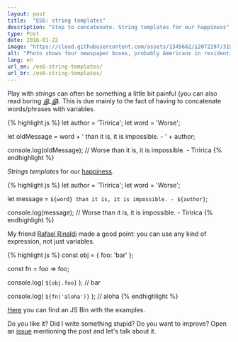 ```yaml
---
layout: post
title:  "ES6: string templates"
description: "Stop to concatenate. String templates for our happiness"
type: Post
date: 2016-01-22
image: "https://cloud.githubusercontent.com/assets/1345662/12072297/319f5c76-b0bf-11e5-94c3-838746ffca56.jpg"
alt: "Photo shows four newspaper boxes, probably Americans in residential neighborhood"
lang: en
url_en: /es6-string-templates/
url_br: /es6-string-templates/
---
```


Play with *strings* can often be something a little bit painful (you can also read boring *இ_இ*). This is due mainly to the fact of having to concatenate words/phrases with variables.

{% highlight js %}
let author = 'Tiririca';
let word = 'Worse';

let oldMessage = word + ' than it is, it is impossible. - ' + author;

console.log(oldMessage);
// Worse than it is, it is impossible. - Tiririca
{% endhighlight %}

*Strings templates* for our [happiness](https://youtu.be/K02Cxo3fAC8?t=1m30s).

{% highlight js %}
let author = 'Tiririca';
let word = 'Worse';

let message = `${word} than it is, it is impossible. - ${author}`;

console.log(message);
// Worse than it is, it is impossible. - Tiririca
{% endhighlight %}

My friend [Rafael Rinaldi](https://twitter.com/rafaelrinaldi) made a good point: you can use any kind of expression, not just variables.

{% highlight js %}
const obj = {
  foo: 'bar'
};

const fn = foo => foo;

console.log( `${obj.foo}` );
// bar

console.log( `${fn('aloha')}` );
// aloha
{% endhighlight %}

[Here](http://jsbin.com/qovino/edit?js,console) you can find an JS Bin with the examples.

Do you like it? Did I write something stupid? Do you want to improve? Open an [issue](https://github.com/raphaelfabeni/raphaelfabeni.github.io/issues) mentioning the post and let's talk about it.
